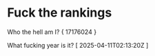 # Fuck the rankings

Who the hell am I?
{ 17176024 }

What fucking year is it?
[ 2025-04-11T02:13:20Z ]

